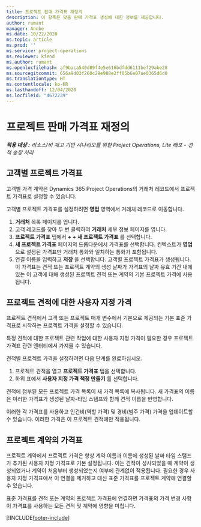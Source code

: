 ```yaml
---
title: 프로젝트 판매 가격표 재정의
description: 이 항목은 맞춤 판매 가격표 생성에 대한 정보를 제공합니다.
author: rumant
manager: Annbe
ms.date: 10/22/2020
ms.topic: article
ms.prod: ''
ms.service: project-operations
ms.reviewer: kfend
ms.author: rumant
ms.openlocfilehash: af9baca540d89f4e5e616bdfdd6111bef29abe28
ms.sourcegitcommit: 656a9d03f260c29e988e2ff05b6e07ae0365d6d0
ms.translationtype: HT
ms.contentlocale: ko-KR
ms.lasthandoff: 12/04/2020
ms.locfileid: "4672239"
---
```

# <a name="override-project-sales-price-lists"></a>프로젝트 판매 가격표 재정의

_**적용 대상 :** 리소스/비 재고 기반 시나리오를 위한 Project Operations, Lite 배포 - 견적 송장 처리_

## <a name="customer-specific-project-price-lists"></a>고객별 프로젝트 가격표

고객별 가격 계약은 Dynamics 365 Project Operations의 거래처 레코드에서 프로젝트 가격표로 설정할 수 있습니다.

고객별 프로젝트 가격표를 설정하려면 **영업** 영역에서 거래처 레코드로 이동합니다.

1. **거래처** 목록 페이지를 엽니다.
2. 고객 레코드를 찾아 두 번 클릭하여 **거래처** 세부 정보 페이지를 엽니다.
3. **프로젝트 가격표** 탭에서 **+ + 새 프로젝트 가격표** 를 선택합니다.
4. **새 프로젝트 가격표** 페이지의 드롭다운에서 가격표를 선택합니다. 컨텍스트가 **영업** 으로 설정된 가격표만 거래처 통화와 일치하는 통화가 포함됩니다.
5. 연결 이름을 입력하고 **저장** 을 선택합니다. 고객별 프로젝트 가격표가 생성됩니다. 이 가격표는 견적 또는 프로젝트 계약의 생성 날짜가 가격표의 날짜 유효 기간 내에 있는 이 고객에 대해 생성된 프로젝트 견적 또는 계약의 기본 프로젝트 가격에 사용됩니다.

## <a name="custom-pricing-on-project-quotes"></a>프로젝트 견적에 대한 사용자 지정 가격

프로젝트 견적에서 고객 또는 프로젝트 매개 변수에서 기본으로 제공되는 기본 표준 가격표로 시작하는 프로젝트 가격을 설정할 수 있습니다.

특정 견적에 대한 프로젝트 관련 작업에 대한 사용자 지정 가격이 필요한 경우 프로젝트 가격표 관련 엔터티에서 가져올 수 있습니다.

견적별 프로젝트 가격을 설정하려면 다음 단계를 완료하십시오.

1. 프로젝트 견적을 열고 **프로젝트 가격표** 탭을 선택합니다.
2. 하위 표에서 **사용자 지정 가격 책정 만들기** 를 선택합니다.

견적에 첨부된 모든 프로젝트 가격 목록이 새 가격 목록에 복사됩니다. 새 가격표의 이름은 이러한 가격표가 생성된 날짜-타임 스탬프와 함께 견적 이름을 반영합니다.

이러한 각 가격표를 사용하고 인건비(역할 가격) 및 경비(범주 가격) 가격을 업데이트할 수 있습니다. 이러한 가격은 이 프로젝트 견적에만 적용됩니다.

## <a name="price-lists-on-a-project-contract"></a>프로젝트 계약의 가격표

프로젝트 계약에서 프로젝트 가격은 항상 계약 이름과 이름에 생성된 날짜 타임 스탬프가 추가된 사용자 지정 가격표로 기본 설정됩니다. 이는 견적이 성사되었을 때 계약이 생성되었거나 계약이 처음부터 생성되었는지 여부에 관계없이 적용됩니다. 필요한 경우 사용자 지정 가격표에서 이 연결을 제거하고 대신 표준 가격표를 프로젝트 계약에 연결할 수 있습니다.

표준 가격표를 견적 또는 계약의 프로젝트 가격표에 연결하면 가격표의 가격 변경 사항이 가격표를 사용하는 모든 견적 및 계약에 영향을 미칩니다.


[!INCLUDE[footer-include](../includes/footer-banner.md)]
